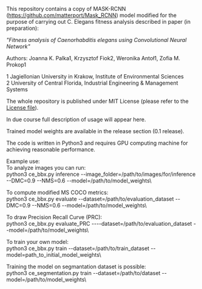 This repository contains a copy of MASK-RCNN (https://github.com/matterport/Mask_RCNN) model modified for the purpose of carrying out C. Elegans fitness analysis described in paper (in preparation):

*"Fitness analysis of Caenorhabditis elegans using Convolutional Neural Network"*

Authors: Joanna K. Palka1, Krzysztof Fiok2, Weronika Antoł1, Zofia M. Prokop1

1 Jagiellonian University in Krakow, Institute of Environmental Sciences\
2 University of Central Florida, Industrial Engineering & Management Systems


The whole repository is published under MIT License (please refer to the [License file](https://github.com/krzysztoffiok/c_elegans_fitness/blob/master/LICENSE)).

In due course full description of usage will appear here.

Trained model weights are available in the release section (0.1 release).

The code is written in Python3 and requires GPU computing machine for achieving reasonable performance.

Example use:\
To analyze images you can run:\
python3 ce_bbx.py inference --image_folder=/path/to/images/for/inference --DMC=0.9 --NMS=0.6 --model=/path/to/model_weights\

To compute modified MS COCO metrics:\
python3 ce_bbx.py evaluate --dataset=/path/to/evaluation_dataset --DMC=0.9 --NMS=0.6 --model=/path/to/model_weights\

To draw Precision Recall Curve (PRC):\
python3 ce_bbx.py evaluate_PRC ----dataset=/path/to/evaluation_dataset  --model=/path/to/model_weights\

To train your own model:\
python3 ce_bbx.py train --dataset=/path/to/train_dataset --model=path_to_initial_model_weights\

Training the model on segmantation dataset is possible:\
python3 ce_segmentation.py train --dataset=/path/to/dataset --model=/path/to/model_weights\




